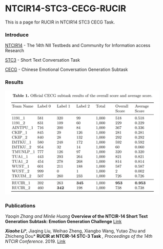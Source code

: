 # NTCIR14-STC3-CECG-RUCIR

This is a page for RUCIR in NTCIR14 STC3 CECG Task.

### Introduce

[NTCIR14](http://research.nii.ac.jp/ntcir/ntcir-14/index.html) - The 14th NII Testbeds and Community for Information access Research 

[STC3](http://sakailab.com/ntcir14stc3/) - Short Text Conversation Task

[CECG](http://coai.cs.tsinghua.edu.cn/hml/challenge/) - Chinese Emotional Conversation Generation Subtask

### Results

![Result](assets/results.png)

### Publications

*Yaoqin Zhang and Minlie Huang* **Overview of the NTCIR-14 Short Text Generation Subtask: Emotion Generation Challenge** [Link](http://research.nii.ac.jp/ntcir/workshop/OnlineProceedings14/pdf/ntcir/02-NTCIR14-OV-STC-ZhangY.pdf)

***Xiaohe Li****, Jiaqing Liu, Weihao Zheng, Xiangbo Wang, Yutao Zhu and Zhicheng Dou* **RUCIR at NTCIR-14 STC-3 Task** *, Proceedings of the 14th NTCIR Conference*. 2019. [Link](http://research.nii.ac.jp/ntcir/workshop/OnlineProceedings14/pdf/ntcir/14-NTCIR14-STC-LiX.pdf)

